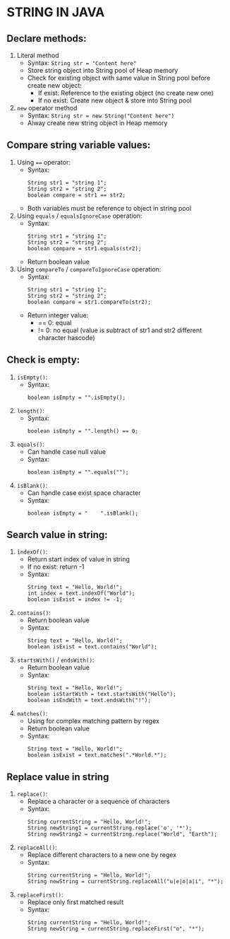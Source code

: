 # STRING IN JAVA
## Declare methods:
1. Literal method
    - Syntax: `String str = "Content here"`
    - Store string object into String pool of Heap memory
    - Check for existing object with same value in String pool before create new object:
        - If exist: Reference to the existing object (no create new one)
        - If no exist: Create new object & store into String pool
2. `new` operator method
    - Syntax: `String str = new String("Content here")`
    - Alway create new string object in Heap memory

## Compare string variable values:
1. Using `==` operator:
    - Syntax:
        ```
        String str1 = "string 1";
        String str2 = "string 2";
        boolean compare = str1 == str2;
        ```
    - Both variables must be reference to object in string pool
2. Using `equals` / `equalsIgnoreCase` operation:
    - Syntax:
        ```
        String str1 = "string 1";
        String str2 = "string 2";
        boolean compare = str1.equals(str2);
        ```
    - Return boolean value
3. Using `compareTo` / `compareToIgnoreCase` operation:
    - Syntax:
        ```
        String str1 = "string 1";
        String str2 = "string 2";
        boolean compare = str1.compareTo(str2);
        ```
    - Return integer value:
        - == 0: equal
        - != 0: no equal (value is subtract of str1 and str2 different character hascode)

## Check is empty:
1. `isEmpty()`:
    - Syntax:
        ```
        boolean isEmpty = "".isEmpty();
        ```
2. `length()`:
    - Syntax:
        ```
        boolean isEmpty = "".length() == 0;
        ```
3. `equals()`:
    - Can handle case null value
    - Syntax:
        ```
        boolean isEmpty = "".equals("");
        ```
4. `isBlank()`:
    - Can handle case exist space character
    - Syntax:
        ```
        boolean isEmpty = "    ".isBlank();
        ```

## Search value in string:
1. `indexOf()`:
    - Return start index of value in string
    - If no exist: return -1
    - Syntax:
        ```
        String text = "Hello, World!";
        int index = text.indexOf("World");
        boolean isExist = index != -1;
        ```
2. `contains()`:
    - Return boolean value
    - Syntax:
        ```
        String text = "Hello, World!";
        boolean isExist = text.contains("World");
        ```
3. `startsWith()` / `endsWith()`:
    - Return boolean value
    - Syntax:
        ```
        String text = "Hello, World!";
        boolean isStartWith = text.startsWith("Hello");
        boolean isEndWith = text.endsWith("!");
        ```
4. `matches()`:
    - Using for complex matching pattern by regex
    - Return boolean value
    - Syntax:
        ```
        String text = "Hello, World!";
        boolean isExist = text.matches(".*World.*");
        ```

## Replace value in string
1. `replace()`:
    - Replace a character or a sequence of characters
    - Syntax:
        ```
        String currentString = "Hello, World!";
        String newString1 = currentString.replace('o', '*');
        String newString2 = currentString.replace("World", "Earth");
        ```
2. `replaceAll()`:
    - Replace different characters to a new one by regex
    - Syntax:
        ```
        String currentString = "Hello, World!";
        String newString = currentString.replaceAll("u|e|o|a|i", "*");
        ```
3. `replaceFirst()`:
    - Replace only first matched result
    - Syntax:
        ```
        String currentString = "Hello, World!";
        String newString = currentString.replaceFirst("o", "*");
        ```